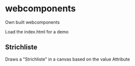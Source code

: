 # webcomponents
Own built webcomponents

Load the index.html for a demo

## Strichliste
Draws a "Strichliste" in a canvas based on the value Attribute
<pre> <strich-liste id="sl" value="2"></strich-liste> </pre>
 

